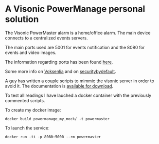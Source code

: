 # A Visonic PowerManage personal solution #

The Visonic PowerMaster alarm is a home/office alarm. The main device connects to a centralized events servers.

The main ports used are 5001 for events notification and the 8080 for events and video images.

The information regarding ports has been found [here](http://www.smarttech.ro/files/powermanageprofessional_pre-installation_requireme.pdf).

Some more info on [Voksenlia](http://voksenlia.net/powerlink/) and on [securitybydefault](http://www.securitybydefault.com/2012/01/alarma-visonic-powermax-pro-un-estudio.html).

A guy has written a couple scripts to mimmic the visonic server in order to avoid it. The documentation is [available for download](https://www.dropbox.com/s/s2zkjko0ihhfvcm/Configuring%20an%20in-house%20notification%20service%20for%20Visonic%20PowerLink2.pdf?dl=0).

To test all readings I have lauched a docker container with the previously commented scripts.


To create my docker image:

```docker build powermanage_my_mock/ -t powermaster```

To launch the service:

```docker run -ti -p 8080:5000 --rm powermaster```
